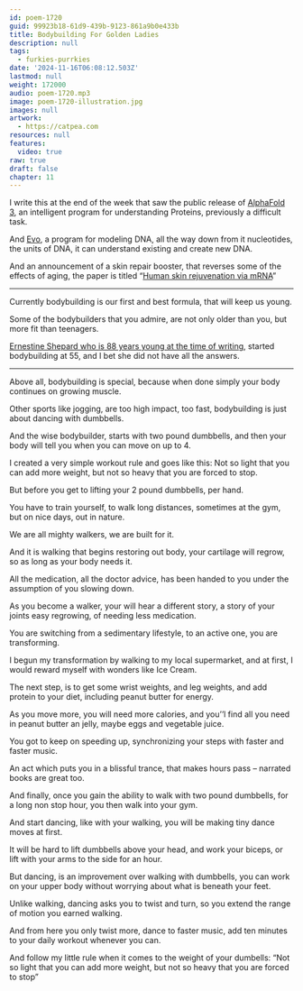 ```yaml
---
id: poem-1720
guid: 99923b18-61d9-439b-9123-861a9b0e433b
title: Bodybuilding For Golden Ladies
description: null
tags:
  - furkies-purrkies
date: '2024-11-16T06:08:12.503Z'
lastmod: null
weight: 172000
audio: poem-1720.mp3
image: poem-1720-illustration.jpg
images: null
artwork:
  - https://catpea.com
resources: null
features:
  video: true
raw: true
draft: false
chapter: 11
---
```


I write this at the end of the week that saw the public release of [AlphaFold 3][1],
an intelligent program for understanding Proteins, previously a difficult task.

And [Evo][2], a program for modeling DNA, all the way down from it nucleotides,
the units of DNA, it can understand existing and create new DNA.

And an announcement of a skin repair booster, that reverses some of the effects of aging,
the paper is titled “[Human skin rejuvenation via mRNA][3]”

---

Currently bodybuilding is our first and best formula,
that will keep us young.

Some of the bodybuilders that you admire,
are not only older than you, but more fit than teenagers.

[Ernestine Shepard who is 88 years young at the time of writing][4],
started bodybuilding at 55, and I bet she did not have all the answers.

---

Above all, bodybuilding is special,
because when done simply your body continues on growing muscle.

Other sports like jogging, are too high impact, too fast,
bodybuilding is just about dancing with dumbbells.

And the wise bodybuilder, starts with two pound dumbbells,
and then your body will tell you when you can move on up to 4.

I created a very simple workout rule and goes like this:
Not so light that you can add more weight, but not so heavy that you are forced to stop.

But before you get to lifting your 2 pound dumbbells,
per hand.

You have to train yourself, to walk long distances,
sometimes at the gym, but on nice days, out in nature.

We are all mighty walkers,
we are built for it.

And it is walking that begins restoring out body,
your cartilage will regrow, so as long as your body needs it.

All the medication, all the doctor advice,
has been handed to you under the assumption of you slowing down.

As you become a walker, your will hear a different story,
a story of your joints easy regrowing, of needing less medication.

You are switching from a sedimentary lifestyle,
to an active one, you are transforming.

I begun my transformation by walking to my local supermarket,
and at first, I would reward myself with wonders like Ice Cream.

The next step, is to get some wrist weights, and leg weights,
and add protein to your diet, including peanut butter for energy.

As you move more, you will need more calories,
and you’’l find all you need in peanut butter an jelly, maybe eggs and vegetable juice.

You got to keep on speeding up,
synchronizing your steps with faster and faster music.

An act which puts you in a blissful trance,
that makes hours pass – narrated books are great too.

And finally, once you gain the ability to walk with two pound dumbbells,
for a long non stop hour, you then walk into your gym.

And start dancing, like with your walking,
you will be making tiny dance moves at first.

It will be hard to lift dumbbells above your head,
and work your biceps, or lift with your arms to the side for an hour.

But dancing, is an improvement over walking with dumbbells,
you can work on your upper body without worrying about what is beneath your feet.

Unlike walking, dancing asks you to twist and turn,
so you extend the range of motion you earned walking.

And from here you only twist more, dance to faster music,
add ten minutes to your daily workout whenever you can.

And follow my little rule when it comes to the weight of your dumbells:
“Not so light that you can add more weight, but not so heavy that you are forced to stop”

[1]: https://github.com/google-deepmind/alphafold3
[2]: https://github.com/evo-design/evo
[3]: https://www.biorxiv.org/content/10.1101/2024.11.12.623261v1
[4]: https://www.youtube.com/results?search_query=Ernestine+Shepard
